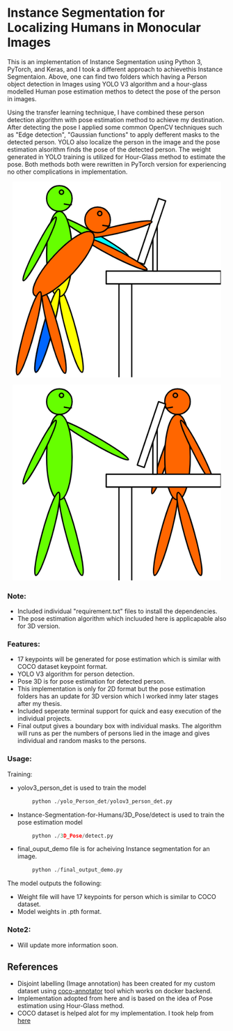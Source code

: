 # Instance Segmentation for Localizing Humans in Monocular Images

This is an implementation of Instance Segmentation using Python 3, PyTorch, and Keras, and I took a different approach to achievethis Instance Segmentaion. Above, one can find two folders which having a Person object detection in Images using YOLO V3 algorithm and a hour-glass modelled Human pose estimation methos to detect the pose of the person in images.

Using the transfer learning technique, I have combined these person detection algorithm with pose estimation method to achieve my destination. After detecting the pose I applied some common OpenCV techniques such as "Edge detection", "Gaussian functions" to apply defferent masks to the detected person.
YOLO also localize the person in the image and the pose estimation alsorithm finds the pose of the detected person. The weight generated in YOLO training is utilized for Hour-Glass method to estimate the pose. Both methods both were rewritten in PyTorch version for experiencing no other complications in implementation. 
 
<p align="center"><img src="non-occlusion.png" width="480"\></p> <p align="center"><img src="occlusion_object.png" width="480"\></p>

### Note:
+ Included individual "requirement.txt" files to install the dependencies.
+ The pose estimation algorithm which incluuded here is applicapable also for 3D version.

### Features:
+ 17 keypoints will be generated for pose estimation which is similar with COCO dataset keypoint format.
+ YOLO V3 algorithm for person detection.
+ Pose 3D is for pose estimation for detected person.
+ This implementation is only for 2D format but the pose estimation folders has an update for 3D version which I worked inmy later stages after my thesis.
+ Included seperate terminal support for quick and easy execution of the individual projects.
+ Final output gives a boundary box with individual masks. The algorithm will runs as per the numbers of persons lied in the image and gives individual and random masks to the persons.
### Usage:
Training:
+ yolov3_person_det is used to train the model
```python
        python ./yolo_Person_det/yolov3_person_det.py
```
+ Instance-Segmentation-for-Humans/3D_Pose/detect is used to train the pose estimation model
```python
        python ./3D_Pose/detect.py
```
+ final_ouput_demo file is for acheiving Instance segmentation for an image.
```python
        python ./final_output_demo.py
```

The model outputs the following:
+ Weight file will have 17 keypoints for person which is similar to COCO dataset.
+ Model weights in .pth format.

### Note2:
+ Will update more information soon.

## References
+ Disjoint labelling (Image annotation) has been created for my custom dataset using [coco-annotator](https://github.com/jsbroks/coco-annotator/) tool which works on docker backend.
+ Implementation adopted from here and is based on the idea of Pose estimation using Hour-Glass method.
+ COCO dataset is helped alot for my implementation. I took help from [here](https://www.immersivelimit.com/tutorials/create-coco-annotations-from-scratch)
